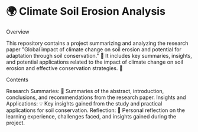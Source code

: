 # 🌍 Climate Soil Erosion Analysis

Overview

This repository contains a project summarizing and analyzing the research paper "Global impact of climate change on soil erosion and potential for adaptation through soil conservation." 📄 It includes key summaries, insights, and potential applications related to the impact of climate change on soil erosion and effective conservation strategies. 🌿

Contents

Research Summaries: 📑 Summaries of the abstract, introduction, conclusions, and recommendations from the research paper.
Insights and Applications: 💡 Key insights gained from the study and practical applications for soil conservation.
Reflection: 📝 Personal reflection on the learning experience, challenges faced, and insights gained during the project.
